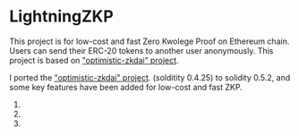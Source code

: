 # LightningZKP

This project is for low-cost and fast Zero Kwolege Proof on Ethereum chain.
Users can send their ERC-20 tokens to another user anonymously. 
This project is based on ["optimistic-zkdai" project](https://github.com/atvanguard/optimistic-zkdai#optimistic-zkdai).

I ported the ["optimistic-zkdai" project](https://github.com/atvanguard/optimistic-zkdai#optimistic-zkdai). (solditity 0.4.25) to solidity 0.5.2, and some key features have been added for low-cost and fast ZKP. 

1. 
2. 
3. 
